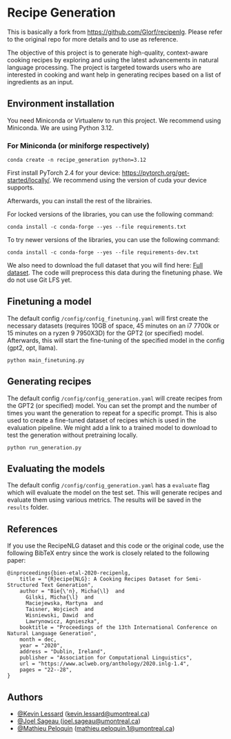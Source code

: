 # Recipe Generation

This is basically a fork from https://github.com/Glorf/recipenlg. Please refer
to the original repo for more details and to use as reference.

The objective of this project is to generate high-quality, context-aware cooking
recipes by exploring and using the latest advancements in natural language
processing. The project is targeted towards users who are interested in cooking
and want help in generating recipes based on a list of ingredients as an input.

## Environment installation

You need Miniconda or Virtualenv to run this project. We recommend using
Miniconda. We are using Python 3.12.

### For Miniconda (or miniforge respectively)

```
conda create -n recipe_generation python=3.12
```

First install PyTorch 2.4 for your
device: https://pytorch.org/get-started/locally/. We recommend using the version
of cuda your device supports.

Afterwards, you can install the rest of the librairies.

For locked versions of the libraries, you can use the following command:
```
conda install -c conda-forge --yes --file requirements.txt
```

To try newer versions of the libraries, you can use the following command:
```
conda install -c conda-forge --yes --file requirements-dev.txt
```

We also need to download the full dataset that you will find
here: [Full dataset](/guides/content/editing-an-existing-page). The code will
preprocess this data during the finetuning phase. We do not use Git LFS yet.

## Finetuning a model

The default config `/config/config_finetuning.yaml` will first create the
necessary datasets (requires 10GB of space, 45 minutes on an i7 7700k or 15 
minutes on a ryzen 9 7950X3D)
for
the GPT2 (or specified) model. Afterwards, this will start the fine-tuning of
the specified model in the config (gpt2, opt, llama).

```
python main_finetuning.py
```

## Generating recipes

The default config `/config/config_generation.yaml` will create recipes from the
GPT2 (or specified) model. You can set the prompt and the number of times you
want the generation to repeat for a specific prompt. This is also used to create
a fine-tuned dataset of recipes which is used in the evaluation pipeline. We
might add a link to a trained model to download to test the generation without
pretraining locally.

```
python run_generation.py
```

## Evaluating the models

The default config `/config/config_generation.yaml` has a `evaluate` flag which
will evaluate the model on the test set. This will generate recipes and evaluate
them using various metrics. The results will be saved in the `results` folder.

## References

If you use the RecipeNLG dataset and this code or the original code, use the
following BibTeX entry since the work is closely related to the following paper:

```
@inproceedings{bien-etal-2020-recipenlg,
    title = "{R}ecipe{NLG}: A Cooking Recipes Dataset for Semi-Structured Text Generation",
    author = "Bie{\'n}, Micha{\l}  and
      Gilski, Micha{\l}  and
      Maciejewska, Martyna  and
      Taisner, Wojciech  and
      Wisniewski, Dawid  and
      Lawrynowicz, Agnieszka",
    booktitle = "Proceedings of the 13th International Conference on Natural Language Generation",
    month = dec,
    year = "2020",
    address = "Dublin, Ireland",
    publisher = "Association for Computational Linguistics",
    url = "https://www.aclweb.org/anthology/2020.inlg-1.4",
    pages = "22--28",
}
```

## Authors

- [@Kevin Lessard](https://www.github.com/Hazot) ([kevin.lessard@umontreal.ca](kevin.lessard@umontreal.ca))
- [@Joel Sageau ](https://www.github.com/JOELSAGEAU) ([joel.sageau@umontreal.ca](joel.sageau@umontreal.ca))
- [@Mathieu Peloquin](https://www.github.com/mathieupelo) ([mathieu.peloquin.1@umontreal.ca](mathieu.peloquin.1@umontreal.ca))
